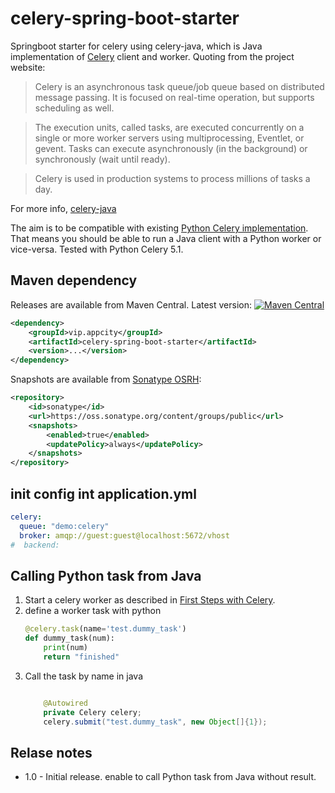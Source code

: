 # celery-spring-boot-starter

Springboot starter for celery using celery-java,
which is Java implementation of [Celery](https://docs.celeryproject.org/en/v5.1.2/) client and worker. Quoting from the project website:

> Celery is an asynchronous task queue/job queue based on distributed message passing. It is focused on real-time operation, but supports scheduling as well.

>  The execution units, called tasks, are executed concurrently on a single or more worker servers using multiprocessing, Eventlet, or gevent. Tasks can execute asynchronously (in the background) or synchronously (wait until ready).

>  Celery is used in production systems to process millions of tasks a day.

For more info, [celery-java](https://github.com/crabhi/celery-java)

The aim is to be compatible with existing [Python Celery implementation][celery]. That means you should be able
to run a Java client with a Python worker or vice-versa. Tested with Python Celery 5.1.


## Maven dependency

Releases are available from Maven Central. Latest version: [![Maven
Central](https://maven-badges.herokuapp.com/maven-central/vip.appcity/celery-spring-boot-starter/badge.svg)](http://search.maven.org/#search%7Cga%7C1%7Cg%3A%22vip.appcity%22%20AND%20a%3A%celery-spring-boot-starter%22)

```xml
<dependency>
    <groupId>vip.appcity</groupId>
    <artifactId>celery-spring-boot-starter</artifactId>
    <version>...</version>
</dependency>
```

Snapshots are available from [Sonatype OSRH](https://oss.sonatype.org/content/groups/public):

```xml
<repository>
    <id>sonatype</id>
    <url>https://oss.sonatype.org/content/groups/public</url>
    <snapshots>
        <enabled>true</enabled>
        <updatePolicy>always</updatePolicy>
    </snapshots>
</repository>
```


## init config int application.yml
```yaml
celery:
  queue: "demo:celery"
  broker: amqp://guest:guest@localhost:5672/vhost
#  backend:
```

## Calling Python task from Java

1. Start a celery worker as described in [First Steps with Celery][celery-py-start].
2. define a worker task with python
    ```Python
    @celery.task(name='test.dummy_task')
    def dummy_task(num):
        print(num)
        return "finished"
    ```
3. Call the task by name in java
    ```java
    
        @Autowired
        private Celery celery;
        celery.submit("test.dummy_task", new Object[]{1});
    ```


## Relase notes


* 1.0 - Initial release. enable to call  Python task from Java without result.


[celery-py-start]: http://docs.celeryproject.org/en/latest/getting-started/first-steps-with-celery.html
[celery]: http://www.celeryproject.org/
